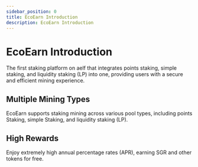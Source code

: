 ```yaml
---
sidebar_position: 0
title: EcoEarn Introduction
description: EcoEarn Introduction
---
```


# EcoEarn Introduction

The first staking platform on aelf that integrates points staking, simple staking, and liquidity staking (LP) into one, providing users with a secure and efficient mining experience.

## **Multiple Mining Types**

EcoEarn supports staking mining across various pool types, including points Staking, simple Staking, and liquidity staking (LP).

## **High Rewards**

Enjoy extremely high annual percentage rates (APR), earning SGR and other tokens for free.
